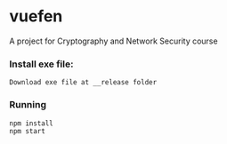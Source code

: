 # vuefen
A project for Cryptography and Network Security course

### Install exe file:
 ```
 Download exe file at __release folder
 ```


### Running

```
npm install
npm start
```
